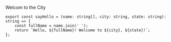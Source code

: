 Welcom to the City

    export const sayHello = (name: string[], city: string, state: string): string => {
        const fullName = name.join(' ');
        return `Hello, ${fullName}! Welcome to ${city}, ${state}!`;
    };
